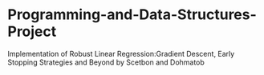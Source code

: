 # Programming-and-Data-Structures-Project
Implementation of Robust Linear Regression:Gradient Descent, Early Stopping Strategies and Beyond by Scetbon and Dohmatob
